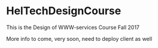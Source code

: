 # HelTechDesignCourse
This is the Design of WWW-services Course Fall 2017

More info to come, very soon, need to deploy client as well
